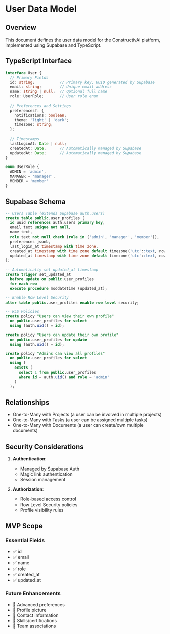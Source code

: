 # User Data Model

## Overview

This document defines the user data model for the ConstructivAI platform, implemented using Supabase and TypeScript.

## TypeScript Interface

```typescript
interface User {
  // Primary Fields
  id: string;           // Primary key, UUID generated by Supabase
  email: string;        // Unique email address
  name: string | null;  // Optional full name
  role: UserRole;       // User role enum
  
  // Preferences and Settings
  preferences?: {
    notifications: boolean;
    theme: 'light' | 'dark';
    timezone: string;
  };
  
  // Timestamps
  lastLoginAt: Date | null;
  createdAt: Date;      // Automatically managed by Supabase
  updatedAt: Date;      // Automatically managed by Supabase
}

enum UserRole {
  ADMIN = 'admin',
  MANAGER = 'manager',
  MEMBER = 'member'
}
```

## Supabase Schema

```sql
-- Users Table (extends Supabase auth.users)
create table public.user_profiles (
  id uuid references auth.users primary key,
  email text unique not null,
  name text,
  role text not null check (role in ('admin', 'manager', 'member')),
  preferences jsonb,
  last_login_at timestamp with time zone,
  created_at timestamp with time zone default timezone('utc'::text, now()) not null,
  updated_at timestamp with time zone default timezone('utc'::text, now()) not null
);

-- Automatically set updated_at timestamp
create trigger set_updated_at
  before update on public.user_profiles
  for each row
  execute procedure moddatetime (updated_at);

-- Enable Row Level Security
alter table public.user_profiles enable row level security;

-- RLS Policies
create policy "Users can view their own profile"
  on public.user_profiles for select
  using (auth.uid() = id);

create policy "Users can update their own profile"
  on public.user_profiles for update
  using (auth.uid() = id);

create policy "Admins can view all profiles"
  on public.user_profiles for select
  using (
    exists (
      select 1 from public.user_profiles
      where id = auth.uid() and role = 'admin'
    )
  );
```

## Relationships

- One-to-Many with Projects (a user can be involved in multiple projects)
- One-to-Many with Tasks (a user can be assigned multiple tasks)
- One-to-Many with Documents (a user can create/own multiple documents)

## Security Considerations

1. **Authentication**:
   - Managed by Supabase Auth
   - Magic link authentication
   - Session management

2. **Authorization**:
   - Role-based access control
   - Row Level Security policies
   - Profile visibility rules

## MVP Scope

### Essential Fields

- ✅ id
- ✅ email
- ✅ name
- ✅ role
- ✅ created_at
- ✅ updated_at

### Future Enhancements

- 🔄 Advanced preferences
- 🔄 Profile picture
- 🔄 Contact information
- 🔄 Skills/certifications
- 🔄 Team associations
